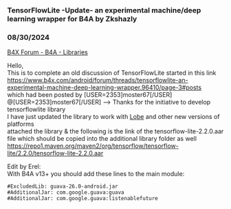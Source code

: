 ### TensorFlowLite -Update- an experimental machine/deep learning wrapper for B4A by Zkshazly
### 08/30/2024
[B4X Forum - B4A - Libraries](https://www.b4x.com/android/forum/threads/148100/)

Hello,  
This is to complete an old discussion of TensorFlowLite started in this link  
<https://www.b4x.com/android/forum/threads/tensorflowlite-an-experimental-machine-deep-learning-wrapper.96410/page-3#posts>  
which had been posted by [USER=2353]moster67[/USER]  
@[USER=2353]moster67[/USER] –> Thanks for the initiative to develop tensorflowlite library  
I have just updated the library to work with [Lobe](https://www.lobe.ai/examples#microscope) and other new versions of platforms  
attached the library & the following is the link of the tensorflow-lite-2.2.0.aar file which should be copied into the additional library folder as well  
<https://repo1.maven.org/maven2/org/tensorflow/tensorflow-lite/2.2.0/tensorflow-lite-2.2.0.aar>  
  
Edit by Erel:  
With B4A v13+ you should add these lines to the main module:  

```B4X
#ExcludedLib: guava-26.0-android.jar  
#AdditionalJar: com.google.guava:guava  
#AdditionalJar: com.google.guava:listenablefuture
```